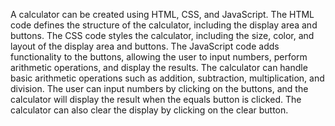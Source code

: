A calculator can be created using HTML, CSS, and JavaScript. The HTML code defines the structure of the calculator, including the display area and buttons. 
The CSS code styles the calculator, including the size, color, and layout of the display area and buttons.
The JavaScript code adds functionality to the buttons, allowing the user to input numbers, perform arithmetic operations, and display the results.
The calculator can handle basic arithmetic operations such as addition, subtraction, multiplication, and division. 
The user can input numbers by clicking on the buttons, and the calculator will display the result when the equals button is clicked.
The calculator can also clear the display by clicking on the clear button.
